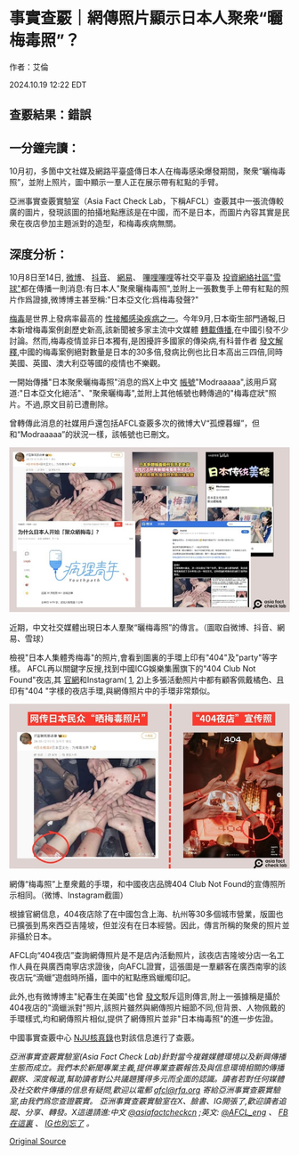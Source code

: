 # 事實查覈｜網傳照片顯示日本人聚衆“曬梅毒照”？

作者：艾倫

2024.10.19 12:22 EDT

## 查覈結果：錯誤

## 一分鐘完讀：

10月初，多箇中文社媒及網路平臺盛傳日本人在梅毒感染爆發期間，聚衆“曬梅毒照”，並附上照片，圖中顯示一羣人正在展示帶有紅點的手臂。

亞洲事實查覈實驗室（Asia Fact Check Lab，下稱AFCL）查覈其中一張流傳較廣的圖片，發現該圖的拍攝地點應該是在中國，而不是日本，而圖片內容其實是民衆在夜店參加主題派對的造型，和梅毒疾病無關。

## 深度分析：

10月8日至14日, [微博](https://weibo.com/1839300134/OBbbz2fyd)、 [抖音](https://www.douyin.com/video/7424914669778767130)、 [網易](https://www.163.com/dy/article/JE33ATO205319HYL.html)、 [嗶哩嗶哩](https://www.bilibili.com/video/BV1EG2EY6ELY/?spm_id_from=333.788.recommend_more_video.7)等社交平臺及 [投資網絡社區"雪球"](https://xueqiu.com/5669998349/307526286)都在傳播一則消息:有日本人"聚衆曬梅毒照",並附上一張數隻手上帶有紅點的照片作爲證據,微博博主甚至稱:"日本亞文化:爲梅毒發聲?"

[梅毒](https://www.who.int/zh/news-room/fact-sheets/detail/syphilis)是世界上發病率最高的 [性接觸感染疾病之一](https://www.who.int/zh/news-room/fact-sheets/detail/sexually-transmitted-infections-(stis))。今年9月,日本衛生部門通報,日本新增梅毒案例創歷史新高,該新聞被多家主流中文媒體 [轉載傳播](https://m.gmw.cn/2024-10/12/content_1303869547.htm),在中國引發不少討論。然而,梅毒疫情並非日本獨有,是困擾許多國家的傳染病,有科普作者 [發文解釋](https://new.qq.com/rain/a/20241012Q06D3B00),中國的梅毒案例絕對數量是日本的30多倍,發病比例也比日本高出三四倍,同時美國、英國、澳大利亞等國的疫情也不樂觀。

一開始傳播"日本聚衆曬梅毒照"消息的爲X上中文 [帳號](https://x.com/nmamtbh)"Modraaaaa",該用戶寫道:"日本亞文化絕活"、"聚衆曬梅毒",並附上其他帳號也轉傳過的"梅毒症狀"照片。不過,原文目前已遭刪除。

曾轉傳此消息的社媒用戶還包括AFCL查覈多次的微博大V“孤煙暮蟬”，但和“Modraaaaa”的狀況一樣，該帳號也已刪文。

![圖1.jpg](images/2CI2RRQIUEDLH3KBJPTFMV2NDY.jpg)

近期，中文社交媒體出現日本人羣聚“曬梅毒照”的傳言。（圖取自微博、抖音、網易、雪球）

檢視"日本人集體秀梅毒"的照片,會看到圖裏的手環上印有"404"及"party"等字樣。 AFCL再以關鍵字反搜,找到中國ICG娛樂集團旗下的"404 Club Not Found"夜店,其 [官網](https://www.404clubnotfound.com/)和Instagram( [1](https://www.instagram.com/p/C4xxlSCBm1j/), [2](https://www.instagram.com/p/C5S9_NnR8Nx/?img_index=2))上多張活動照片中都有顧客佩戴橘色、且印有"404 "字樣的夜店手環,與網傳照片中的手環非常類似。

![圖2.jpg](images/KMHXQPC2HUC2SMQWKH6W7DDE6Q.jpg)

網傳“梅毒照”上羣衆戴的手環，和中國夜店品牌404 Club Not Found的宣傳照所示相同。（微博、Instagram截圖）

根據官網信息，404夜店除了在中國包含上海、杭州等30多個城市營業，版圖也已擴張到馬來西亞吉隆坡，但並沒有在日本經營。因此，傳言所稱的聚衆的照片並非攝於日本。

AFCL向“404夜店”查詢網傳照片是不是店內活動照片，該夜店吉隆坡分店一名工作人員在與廣西南寧店求證後，向AFCL證實，這張圖是一羣顧客在廣西南寧的該夜店玩“滴蠟”遊戲時所攝，圖中的紅點應爲蠟燭印記。

此外,也有微博博主"紀春生在美國"也曾 [發文](https://weibo.com/5662005485/OBbNwgJ1N)駁斥這則傳言,附上一張據稱是攝於404夜店的"滴蠟派對"照片,該照片雖然與網傳照片細節不同,但背景、人物佩戴的手環樣式,均和網傳照片相似,提供了網傳照片並非"日本梅毒照"的進一步佐證。

中國事實查覈中心 [NJU核真錄](https://news.ifeng.com/c/8djeJgDCgrg)也對該信息進行了查覈。

*亞洲事實查覈實驗室(Asia Fact Check Lab)針對當今複雜媒體環境以及新興傳播生態而成立。我們本於新聞專業主義,提供專業查覈報告及與信息環境相關的傳播觀察、深度報道,幫助讀者對公共議題獲得多元而全面的認識。讀者若對任何媒體及社交軟件傳播的信息有疑問,歡迎以電郵*  [*afcl@rfa.org*](mailto:afcl@rfa.org)  *寄給亞洲事實查覈實驗室,由我們爲您查證覈實。* *亞洲事實查覈實驗室在X、臉書、IG開張了,歡迎讀者追蹤、分享、轉發。X這邊請進:中文*  [*@asiafactcheckcn*](https://twitter.com/asiafactcheckcn)  *;英文:*  [*@AFCL\_eng*](https://twitter.com/AFCL_eng)  *、*  [*FB在這裏*](https://www.facebook.com/asiafactchecklabcn)  *、*  [*IG也別忘了*](https://www.instagram.com/asiafactchecklab/)  *。*



[Original Source](https://www.rfa.org/mandarin/shishi-hecha/hc-japan-std-photos-10182024151849.html)